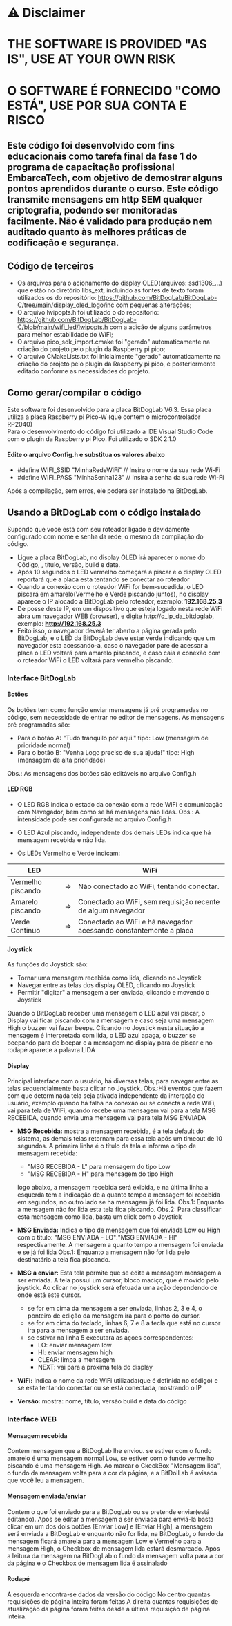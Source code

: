 # ⚠ Disclaimer
# THE SOFTWARE IS PROVIDED "AS IS", USE AT YOUR OWN RISK
# O SOFTWARE É FORNECIDO "COMO ESTÁ", USE POR SUA CONTA E RISCO
 
## Este código foi desenvolvido com fins educacionais como tarefa final da fase 1 do programa de capacitação profissional EmbarcaTech, com objetivo de demostrar alguns pontos aprendidos durante o curso. Este código transmite mensagens em http SEM qualquer criptografia, podendo ser monitoradas facilmente. Não é validado para produção nem auditado quanto às melhores práticas de codificação e segurança.

## Código de terceiros
- Os arquivos para o acionamento do display OLED(arquivos: ssd1306_...) que estão no diretório libs_ext, incluindo as fontes de texto foram utilizados os do repositório: https://github.com/BitDogLab/BitDogLab-C/tree/main/display_oled_logo/inc com pequenas alterações;
- O arquivo lwipopts.h foi utilizado o do repositório: https://github.com/BitDogLab/BitDogLab-C/blob/main/wifi_led/lwipopts.h com a adição de alguns parâmetros para melhor estabilidade do WiFi;
- O arquivo pico_sdk_import.cmake foi "gerado" automaticamente na criação do projeto pelo plugin da Raspberry pi pico;
- O arquivo CMakeLists.txt foi inicialmente "gerado" automaticamente na criação do projeto pelo plugin da Raspberry pi pico, e posteriormente editado conforme as necessidades do projeto.


## Como gerar/compilar o código

Este software foi desenvolvido para a placa BitDogLab V6.3. Essa placa utiliza a placa Raspberry pi Pico-W (que contem o microcontrolador RP2040)  
Para o desenvolvimento do código foi utilizado a IDE Visual Studio Code com o plugin da Raspberry pi Pico. Foi utilizado o SDK 2.1.0

#### Edite o arquivo Config.h e substitua os valores abaixo
- #define WIFI_SSID  "MinhaRedeWiFi"  // Insira o nome  da sua rede Wi-Fi
- #define WIFI_PASS  "MinhaSenha123"  // Insira a senha da sua rede Wi-Fi


Após a compilação, sem erros, ele poderá ser instalado na BitDogLab.

## Usando a BitDogLab com o código instalado

Supondo que você está com seu roteador ligado e devidamente configurado com nome e senha da rede, o mesmo da compilação do código.
- Ligue a placa BitDogLab, no display OLED irá aparecer o nome do Código, , título, versão, build e data.
- Após 10 segundos o LED vermelho começará a piscar e o display OLED reportará que a placa esta tentando se conectar ao roteador
- Quando a conexão com o roteador WiFi for bem-sucedida, o LED piscará em amarelo(Vermelho e Verde piscando juntos), no display aparece o IP alocado a BitDogLab pelo roteador, exemplo: **192.168.25.3**
- De posse deste IP, em um dispositivo que esteja logado nesta rede WiFi abra um navegador WEB (browser), e digite http://o_ip_da_bitdoglab,  exemplo: **http://192.168.25.3**
- Feito isso, o navegador deverá ter aberto a página gerada pelo BitDogLab, e o LED da BitDogLab deve estar verde indicando que um navegador esta acessando-a, caso o navegador pare de acessar a placa o LED voltará para amarelo piscando, e caso caia a conexão com o roteador WiFi o LED voltará para vermelho piscando.

### Interface BitDogLab

#### Botões
Os botões tem como função enviar mensagens já pré programadas no código, sem necessidade de entrar no editor de mensagens. As mensagens pré programadas são:
- Para o botão A: "Tudo tranquilo por aqui." tipo: Low (mensagem de prioridade normal)
- Para o botão B: "Venha Logo preciso de sua ajuda!" tipo: High (mensagem de alta prioridade)

Obs.: As mensagens dos botões são editáveis no arquivo Config.h

#### LED RGB
- O LED RGB indica o estado da conexão com a rede WiFi e comunicação com Navegador, bem como se há mensagens não lidas. Obs.: A intensidade pode ser configurada no arquivo Config.h  

- O LED Azul piscando, independente dos demais LEDs indica que há mensagem recebida e não lida.

- Os LEDs Vermelho e Verde indicam:

| LED  | | WiFi  |
| ------------ | - | ------------ |
| Vermelho piscando  | => | Não conectado ao WiFi, tentando conectar.  |
| Amarelo piscando  | => | Conectado ao WiFi, sem requisição recente de algum navegador |
| Verde Continuo  | => | Conectado ao WiFi e há navegador acessando constantemente a placa |

#### Joystick
As funções do Joystick são:  
- Tornar uma mensagem recebida como lida, clicando no Joystick
- Navegar entre as telas dos display OLED, clicando no Joystick
- Permitir "digitar" a mensagem a ser enviada, clicando e movendo o Joystick

Quando o BitDogLab receber uma mensagem o LED azul vai piscar, o Display vai ficar piscando com a mensagem e caso seja uma mensagem High o buzzer vai fazer beeps. Clicando no Joystick nesta situação a mensagem é interpretada com lida, o LED azul apaga, o buzzer se beepando para de beepar e a mensagem no display para de piscar e no rodapé aparece a palavra LIDA

#### Display
Principal interface com o usuário, há diversas telas, para navegar entre as telas sequencialmente basta clicar no Joystick.
Obs.:Há eventos que fazem com que determinada tela seja ativada independente da interação do usuário, exemplo quando há falha na conexão ou se conecta a rede WiFi, vai para tela de WiFi, quando recebe uma mensagem vai para a tela MSG RECEBIDA, quando envia uma mensagem vai para tela MSG ENVIADA

- **MSG Recebida:** mostra a mensagem recebida, é a tela default do sistema, as demais telas retornam para essa tela após um timeout de 10 segundos. A primeira linha é o título da tela e informa o tipo de mensagem recebida:
	- "MSG RECEBIDA - L" para mensagem do tipo Low
	- "MSG RECEBIDA - H" para mensagem do tipo High

	logo abaixo, a mensagem recebida será exibida, e na última linha a esquerda tem a indicação de a quanto tempo a mensagem foi recebida em segundos, no outro lado se ha mensagem já foi lida.
	Obs.1: Enquanto a mensagem não for lida esta tela fica piscando.
	Obs.2: Para classificar esta mensagem como lida, basta um click com o Joystick
	
- **MSG Enviada:** Indica o tipo de mensagem que foi enviada Low ou High com o título: "MSG ENVIADA - LO":"MSG ENVIADA - HI" respectivamente. A mensagem a quanto tempo a mensagem foi enviada e se já foi lida
Obs.1: Enquanto a mensagem não for lida pelo destinatário a tela fica piscando.

- **MSG a enviar:** Esta tela permite que se edite a mensagem mensagem a ser enviada. A tela possui um cursor, bloco maciço, que é movido pelo joystick.
Ao clicar no joystick será efetuada uma ação dependendo de onde está este cursor.
	- se for em cima da mensagem a ser enviada, linhas 2, 3 e 4, o ponteiro de edição da mensagem ira para o ponto do cursor.
	- se for em cima do teclado, linhas 6, 7 e 8 a tecla que está no cursor ira para a mensagem a ser enviada.
	- se estivar na linha 5 executara as açoes correspondentes:
		- LO: enviar mensagem low
		- HI: enviar mensagem high
		- CLEAR: limpa a mensagem
		- NEXT: vai para a próxima tela do display

- **WiFi:** indica o nome da rede WiFi utilizada(que é definida no código) e se esta tentando conectar ou se está conectada, mostrando o IP
- **Versão:** mostra: nome, título, versão build e data do código
 

### Interface WEB

#### Mensagem recebida
Contem mensagem que a BitDogLab lhe enviou. se estiver com o fundo amarelo é uma mensagem normal Low, se estiver com o fundo vermelho piscando é uma mensagem High.
Ao marcar o CkeckBox "Mensagem lida", o fundo da mensagem volta para a cor da página, e a BitDolLab é avisada que você leu a mensagem.

#### Mensagem enviada/enviar
Contem o que foi enviado para a BitDogLab ou se pretende enviar(está editando). Apos se editar a mensagem a ser enviada para enviá-la basta clicar em um dos dois botões [Enviar Low] e [Enviar High], a mensagem será enviada a BitDogLab e enquanto não for lida, na BitDogLab, o fundo da mensagem ficará amarela para a mensagem Low e Vermelho para a mensagem High, o Checkbox de mensagem lida estará desmarcado. Após a leitura da mensagem na BitDogLab o fundo da mensagem volta para a cor da página e o Checkbox de mensagem lida é assinalado

#### Rodapé
A esquerda encontra-se dados da versão do código
No centro quantas requisições de página inteira foram feitas
A direita quantas requisições de atualização da página foram feitas desde a última requisição de página inteira.
